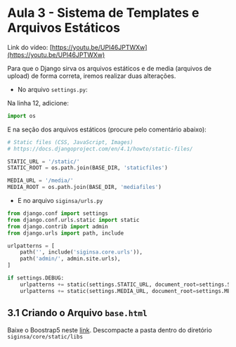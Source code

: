 # Aula 3 - Sistema de Templates e Arquivos Estáticos

Link do vídeo: [https://youtu.be/UPl46JPTWXw](https://youtu.be/UPl46JPTWXw)

Para que o Django sirva os arquivos estáticos e de media (arquivos de upload) de forma correta, iremos realizar duas alterações.

* No arquivo `settings.py`:

Na linha 12, adicione:

```python
import os
```

E na seção dos arquivos estáticos (procure pelo comentário abaixo):

```python
# Static files (CSS, JavaScript, Images)
# https://docs.djangoproject.com/en/4.1/howto/static-files/

STATIC_URL = '/static/'
STATIC_ROOT = os.path.join(BASE_DIR, 'staticfiles')

MEDIA_URL = '/media/'
MEDIA_ROOT = os.path.join(BASE_DIR, 'mediafiles')
```

* E no arquivo `siginsa/urls.py`

```python
from django.conf import settings
from django.conf.urls.static import static
from django.contrib import admin
from django.urls import path, include

urlpatterns = [
    path('', include('siginsa.core.urls')),
    path('admin/', admin.site.urls),
]

if settings.DEBUG:
    urlpatterns += static(settings.STATIC_URL, document_root=settings.STATIC_ROOT)
    urlpatterns += static(settings.MEDIA_URL, document_root=settings.MEDIA_ROOT)
```

## 3.1 Criando o Arquivo `base.html`

Baixe o Boostrap5 neste [link](https://getbootstrap.com/docs/5.2/getting-started/download/). Descompacte a pasta dentro do diretório `siginsa/core/static/libs`

```html

```




